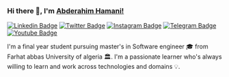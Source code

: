 ### Hi there 👋, I'm [Abderahim Hamani!](https://www.linkedin.com/in/hamani0abderahim) 
[![Linkedin Badge](https://img.shields.io/badge/-LinkedIn-0e76a8?style=flat-square&logo=Linkedin&logoColor=white)](https://linkedin.com/in/hamani0abderahim)
[![Twitter Badge](https://img.shields.io/badge/-Twitter-00acee?style=flat-square&logo=Twitter&logoColor=white)](https://twitter.com/HamaniAbderahi1)
[![Instagram Badge](https://img.shields.io/badge/-Instagram-e4405f?style=flat-square&logo=Instagram&logoColor=white)](https://instagram.com/iampavangandhi/)
[![Telegram Badge](https://img.shields.io/badge/-Telegram-0088cc?style=flat-square&logo=Telegram&logoColor=white)](https://t.me/rahim_Hamani)
[![Youtube Badge](https://img.shields.io/badge/-youtube-e4405f?style=flat-square&logo=Instagram&logoColor=white)](https://instagram.com/iampavangandhi/)

<!--[![Website Badge](https://img.shields.io/badge/Website-3b5998?style=flat-square&logo=google-chrome&logoColor=white)](https://iampavangandhi.github.io/)-->



I'm a final year student pursuing master's in Software engineer 🎓 from Farhat abbas University of algeria 🏛. I'm a passionate learner who's always willing to learn and work across technologies and domains 💡.
<!--
**rahou0/rahou0** is a ✨ _special_ ✨ repository because its `README.md` (this file) appears on your GitHub profile.

Here are some ideas to get you started:

- 🔭 I’m currently working on ...
- 🌱 I’m currently learning ...
- 👯 I’m looking to collaborate on ...
- 🤔 I’m looking for help with ...
- 💬 Ask me about ...
- 📫 How to reach me: ...
- 😄 Pronouns: ...
- ⚡ Fun fact: ...
-->
